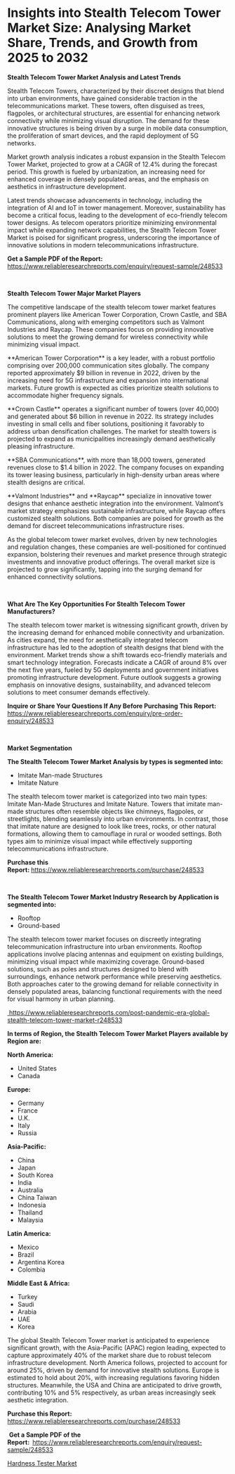 <p><h1>Insights into Stealth Telecom Tower Market Size: Analysing Market Share, Trends, and Growth from 2025 to 2032</h1></p><p><strong>Stealth Telecom Tower Market Analysis and Latest Trends</strong></p>
<p><p>Stealth Telecom Towers, characterized by their discreet designs that blend into urban environments, have gained considerable traction in the telecommunications market. These towers, often disguised as trees, flagpoles, or architectural structures, are essential for enhancing network connectivity while minimizing visual disruption. The demand for these innovative structures is being driven by a surge in mobile data consumption, the proliferation of smart devices, and the rapid deployment of 5G networks.</p><p>Market growth analysis indicates a robust expansion in the Stealth Telecom Tower Market, projected to grow at a CAGR of 12.4% during the forecast period. This growth is fueled by urbanization, an increasing need for enhanced coverage in densely populated areas, and the emphasis on aesthetics in infrastructure development. </p><p>Latest trends showcase advancements in technology, including the integration of AI and IoT in tower management. Moreover, sustainability has become a critical focus, leading to the development of eco-friendly telecom tower designs. As telecom operators prioritize minimizing environmental impact while expanding network capabilities, the Stealth Telecom Tower Market is poised for significant progress, underscoring the importance of innovative solutions in modern telecommunications infrastructure.</p></p>
<p><strong>Get a Sample PDF of the Report:&nbsp;</strong> <a href="https://www.reliableresearchreports.com/enquiry/request-sample/248533?utm_campaign=3086&utm_medium=2&utm_source=Github&utm_content=ia&utm_term=30032025&utm_id=stealth-telecom-tower">https://www.reliableresearchreports.com/enquiry/request-sample/248533</a></p>
<p>&nbsp;</p>
<p><strong>Stealth Telecom Tower Major Market Players</strong></p>
<p><p>The competitive landscape of the stealth telecom tower market features prominent players like American Tower Corporation, Crown Castle, and SBA Communications, along with emerging competitors such as Valmont Industries and Raycap. These companies focus on providing innovative solutions to meet the growing demand for wireless connectivity while minimizing visual impact.</p><p>**American Tower Corporation** is a key leader, with a robust portfolio comprising over 200,000 communication sites globally. The company reported approximately $9 billion in revenue in 2022, driven by the increasing need for 5G infrastructure and expansion into international markets. Future growth is expected as cities prioritize stealth solutions to accommodate higher frequency signals.</p><p>**Crown Castle** operates a significant number of towers (over 40,000) and generated about $6 billion in revenue in 2022. Its strategy includes investing in small cells and fiber solutions, positioning it favorably to address urban densification challenges. The market for stealth towers is projected to expand as municipalities increasingly demand aesthetically pleasing infrastructure.</p><p>**SBA Communications**, with more than 18,000 towers, generated revenues close to $1.4 billion in 2022. The company focuses on expanding its tower leasing business, particularly in high-density urban areas where stealth designs are critical.</p><p>**Valmont Industries** and **Raycap** specialize in innovative tower designs that enhance aesthetic integration into the environment. Valmont’s market strategy emphasizes sustainable infrastructure, while Raycap offers customized stealth solutions. Both companies are poised for growth as the demand for discreet telecommunications infrastructure rises.</p><p>As the global telecom tower market evolves, driven by new technologies and regulation changes, these companies are well-positioned for continued expansion, bolstering their revenues and market presence through strategic investments and innovative product offerings. The overall market size is projected to grow significantly, tapping into the surging demand for enhanced connectivity solutions.</p></p>
<p>&nbsp;</p>
<p><strong>What Are The Key Opportunities For Stealth Telecom Tower Manufacturers?</strong></p>
<p><p>The stealth telecom tower market is witnessing significant growth, driven by the increasing demand for enhanced mobile connectivity and urbanization. As cities expand, the need for aesthetically integrated telecom infrastructure has led to the adoption of stealth designs that blend with the environment. Market trends show a shift towards eco-friendly materials and smart technology integration. Forecasts indicate a CAGR of around 8% over the next five years, fueled by 5G deployments and government initiatives promoting infrastructure development. Future outlook suggests a growing emphasis on innovative designs, sustainability, and advanced telecom solutions to meet consumer demands effectively.</p></p>
<p><strong>Inquire or Share Your Questions If Any Before Purchasing This Report:</strong> <a href="https://www.reliableresearchreports.com/enquiry/pre-order-enquiry/248533?utm_campaign=3086&utm_medium=2&utm_source=Github&utm_content=ia&utm_term=30032025&utm_id=stealth-telecom-tower">https://www.reliableresearchreports.com/enquiry/pre-order-enquiry/248533</a></p>
<p>&nbsp;</p>
<p><strong>Market Segmentation</strong></p>
<p><strong>The Stealth Telecom Tower Market Analysis by types is segmented into:</strong></p>
<p><ul><li>Imitate Man-made Structures</li><li>Imitate Nature</li></ul></p>
<p><p>The stealth telecom tower market is categorized into two main types: Imitate Man-Made Structures and Imitate Nature. Towers that imitate man-made structures often resemble objects like chimneys, flagpoles, or streetlights, blending seamlessly into urban environments. In contrast, those that imitate nature are designed to look like trees, rocks, or other natural formations, allowing them to camouflage in rural or wooded settings. Both types aim to minimize visual impact while effectively supporting telecommunications infrastructure.</p></p>
<p><strong>Purchase this Report:&nbsp;</strong><a href="https://www.reliableresearchreports.com/purchase/248533?utm_campaign=3086&utm_medium=2&utm_source=Github&utm_content=ia&utm_term=30032025&utm_id=stealth-telecom-tower">https://www.reliableresearchreports.com/purchase/248533</a></p>
<p>&nbsp;</p>
<p><strong>The Stealth Telecom Tower Market Industry Research by Application is segmented into:</strong></p>
<p><ul><li>Rooftop</li><li>Ground-based</li></ul></p>
<p><p>The stealth telecom tower market focuses on discreetly integrating telecommunication infrastructure into urban environments. Rooftop applications involve placing antennas and equipment on existing buildings, minimizing visual impact while maximizing coverage. Ground-based solutions, such as poles and structures designed to blend with surroundings, enhance network performance while preserving aesthetics. Both approaches cater to the growing demand for reliable connectivity in densely populated areas, balancing functional requirements with the need for visual harmony in urban planning.</p></p>
<p><a href="https://www.reliableresearchreports.com/post-pandemic-era-global-stealth-telecom-tower-market-r248533?utm_campaign=3086&utm_medium=2&utm_source=Github&utm_content=ia&utm_term=30032025&utm_id=stealth-telecom-tower">&nbsp;https://www.reliableresearchreports.com/post-pandemic-era-global-stealth-telecom-tower-market-r248533</a></p>
<p><strong>In terms of Region, the Stealth Telecom Tower Market Players available by Region are:</strong></p>
<p>
    <p> <strong> North America: </strong>
        <ul>
            <li>United States</li>
            <li>Canada</li>
        </ul>
        </p> 
    <p> <strong> Europe: </strong>
        <ul>
            <li>Germany</li>
            <li>France</li>
            <li>U.K.</li>
            <li>Italy</li>
            <li>Russia</li>
        </ul>
        </p> 
    <p> <strong> Asia-Pacific: </strong>
        <ul>
            <li>China</li>
            <li>Japan</li>
            <li>South Korea</li>
            <li>India</li>
            <li>Australia</li>
            <li>China Taiwan</li>
            <li>Indonesia</li>
            <li>Thailand</li>
            <li>Malaysia</li>
        </ul>
        </p> 
    <p> <strong> Latin America: </strong>
        <ul>
            <li>Mexico</li>
            <li>Brazil</li>
            <li>Argentina Korea</li>
            <li>Colombia</li>
        </ul>
        </p> 
    <p> <strong> Middle East & Africa: </strong>
        <ul>
            <li>Turkey</li>
            <li>Saudi</li>
            <li>Arabia</li>
            <li>UAE</li>
            <li>Korea</li>
        </ul>
    </p>
    </p>
<p><p>The global Stealth Telecom Tower market is anticipated to experience significant growth, with the Asia-Pacific (APAC) region leading, expected to capture approximately 40% of the market share due to robust telecom infrastructure development. North America follows, projected to account for around 25%, driven by demand for innovative stealth solutions. Europe is estimated to hold about 20%, with increasing regulations favoring hidden structures. Meanwhile, the USA and China are anticipated to drive growth, contributing 10% and 5% respectively, as urban areas increasingly seek aesthetic integration.</p></p>
<p><strong>Purchase this Report: </strong><a href="https://www.reliableresearchreports.com/purchase/248533?utm_campaign=3086&utm_medium=2&utm_source=Github&utm_content=ia&utm_term=30032025&utm_id=stealth-telecom-tower">https://www.reliableresearchreports.com/purchase/248533</a></p>
<p>&nbsp;<strong>Get a Sample PDF of the Report:&nbsp;&nbsp;</strong><a href="https://www.reliableresearchreports.com/enquiry/request-sample/248533?utm_campaign=3086&utm_medium=2&utm_source=Github&utm_content=ia&utm_term=30032025&utm_id=stealth-telecom-tower">https://www.reliableresearchreports.com/enquiry/request-sample/248533</a></p>
<p><strong></strong></p>
<p><p><a href="https://github.com/jhamygunler/Market-Research-Report-List-1/blob/main/hardness-tester-market.md?utm_campaign=3086&utm_medium=2&utm_source=Github&utm_content=ia&utm_term=30032025&utm_id=stealth-telecom-tower">Hardness Tester Market</a></p></p>